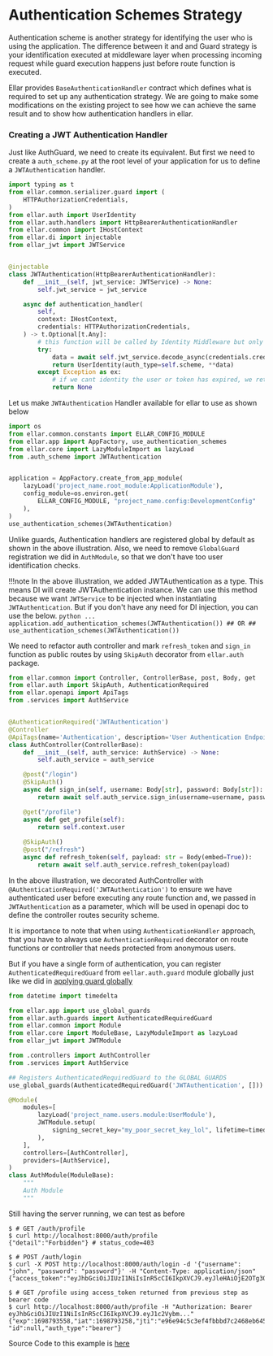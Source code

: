 # **Authentication Schemes Strategy**

Authentication scheme is another strategy for identifying the user who is using the application. The difference between it and
and Guard strategy is your identification executed at middleware layer when processing incoming request while guard execution
happens just before route function is executed.

Ellar provides `BaseAuthenticationHandler` contract which defines what is required to set up any authentication strategy. 
We are going to make some modifications on the existing project to see how we can achieve the same result and to show how authentication handlers in ellar.

### Creating a JWT Authentication Handler
Just like AuthGuard, we need to create its equivalent. But first we need to create a `auth_scheme.py` at the root level 
of your application for us to define a `JWTAuthentication` handler. 


```python title='project_name/auth_scheme.py' linenums='1'
import typing as t
from ellar.common.serializer.guard import (
    HTTPAuthorizationCredentials,
)
from ellar.auth import UserIdentity
from ellar.auth.handlers import HttpBearerAuthenticationHandler
from ellar.common import IHostContext
from ellar.di import injectable
from ellar_jwt import JWTService


@injectable
class JWTAuthentication(HttpBearerAuthenticationHandler):
    def __init__(self, jwt_service: JWTService) -> None:
        self.jwt_service = jwt_service

    async def authentication_handler(
        self,
        context: IHostContext,
        credentials: HTTPAuthorizationCredentials,
    ) -> t.Optional[t.Any]:
        # this function will be called by Identity Middleware but only when a `Bearer token` is found on the header request
        try:
            data = await self.jwt_service.decode_async(credentials.credentials)
            return UserIdentity(auth_type=self.scheme, **data)
        except Exception as ex:
            # if we cant identity the user or token has expired, we return None.
            return None
```

Let us make `JWTAuthentication` Handler available for ellar to use as shown below

```python title='project_name.server.py' linenums='1'
import os
from ellar.common.constants import ELLAR_CONFIG_MODULE
from ellar.app import AppFactory, use_authentication_schemes
from ellar.core import LazyModuleImport as lazyLoad
from .auth_scheme import JWTAuthentication


application = AppFactory.create_from_app_module(
    lazyLoad('project_name.root_module:ApplicationModule'),
    config_module=os.environ.get(
        ELLAR_CONFIG_MODULE, "project_name.config:DevelopmentConfig"
    ),
)
use_authentication_schemes(JWTAuthentication)
```
Unlike guards, Authentication handlers are registered global by default as shown in the above illustration. 
Also, we need to remove `GlobalGuard` registration we did in `AuthModule`, 
so that we don't have too user identification checks.

!!!note
    In the above illustration, we added JWTAuthentication as a type.
    This means DI will create JWTAuthentication instance.
    We can use this method because we want `JWTService` to be injected when instantiating `JWTAuthentication`. 
    But if you don't have any need for DI injection, you can use the below.
    ```python
    ...
    application.add_authentication_schemes(JWTAuthentication())
    ## OR
    ## use_authentication_schemes(JWTAuthentication())
    ```

We need
to refactor auth controller and mark `refresh_token` and `sign_in` function as public routes
by using `SkipAuth` decorator from `ellar.auth` package.

```python title='auth/controller.py' linenums='1'
from ellar.common import Controller, ControllerBase, post, Body, get
from ellar.auth import SkipAuth, AuthenticationRequired
from ellar.openapi import ApiTags
from .services import AuthService


@AuthenticationRequired('JWTAuthentication')
@Controller
@ApiTags(name='Authentication', description='User Authentication Endpoints')
class AuthController(ControllerBase):
    def __init__(self, auth_service: AuthService) -> None:
        self.auth_service = auth_service

    @post("/login")
    @SkipAuth()
    async def sign_in(self, username: Body[str], password: Body[str]):
        return await self.auth_service.sign_in(username=username, password=password)

    @get("/profile")
    async def get_profile(self):
        return self.context.user
    
    @SkipAuth()
    @post("/refresh")
    async def refresh_token(self, payload: str = Body(embed=True)):
        return await self.auth_service.refresh_token(payload)


```
In the above illustration,
we decorated AuthController with `@AuthenticationRequired('JWTAuthentication')`
to ensure we have authenticated user before executing any route function and, 
we passed in `JWTAuthentication` as a parameter,
which will be used in openapi doc to define the controller routes security scheme.

It is importance to note that when using `AuthenticationHandler` approach,
that you have
to always use `AuthenticationRequired` decorator on route functions or controller
that needs protected from anonymous users.

But if you have a single form of authentication,
you can register `AuthenticatedRequiredGuard` from `eellar.auth.guard` module globally
just like we did in [applying guard globally](./guard-strategy.md#apply-authguard-globally)

```python title='auth/module.py' linenums='1'
from datetime import timedelta

from ellar.app import use_global_guards
from ellar.auth.guards import AuthenticatedRequiredGuard
from ellar.common import Module
from ellar.core import ModuleBase, LazyModuleImport as lazyLoad
from ellar_jwt import JWTModule

from .controllers import AuthController
from .services import AuthService

## Registers AuthenticatedRequiredGuard to the GLOBAL GUARDS
use_global_guards(AuthenticatedRequiredGuard('JWTAuthentication', []))

@Module(
    modules=[
        lazyLoad('project_name.users.module:UserModule'),
        JWTModule.setup(
            signing_secret_key="my_poor_secret_key_lol", lifetime=timedelta(minutes=5)
        ),
    ],
    controllers=[AuthController],
    providers=[AuthService],
)
class AuthModule(ModuleBase):
    """
    Auth Module
    """
```

Still having the server running, we can test as before

```shell
$ # GET /auth/profile
$ curl http://localhost:8000/auth/profile
{"detail":"Forbidden"} # status_code=403

$ # POST /auth/login
$ curl -X POST http://localhost:8000/auth/login -d '{"username": "john", "password": "password"}' -H "Content-Type: application/json"
{"access_token":"eyJhbGciOiJIUzI1NiIsInR5cCI6IkpXVCJ9.eyJleHAiOjE2OTg3OTE0OTE..."}

$ # GET /profile using access_token returned from previous step as bearer code
$ curl http://localhost:8000/auth/profile -H "Authorization: Bearer eyJhbGciOiJIUzI1NiIsInR5cCI6IkpXVCJ9.eyJ1c2Vybm..."
{"exp":1698793558,"iat":1698793258,"jti":"e96e94c5c3ef4fbbbd7c2468eb64534b","sub":1,"user_id":1,"username":"john", "id":null,"auth_type":"bearer"}

```
Source Code to this example is [here](https://github.com/python-ellar/ellar/tree/main/examples/04-auth-with-handlers)
